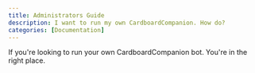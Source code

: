 ```yaml
---
title: Administrators Guide
description: I want to run my own CardboardCompanion. How do?
categories: [Documentation]
---
```


If you're looking to run your own CardboardCompanion bot. You're in the right place.
